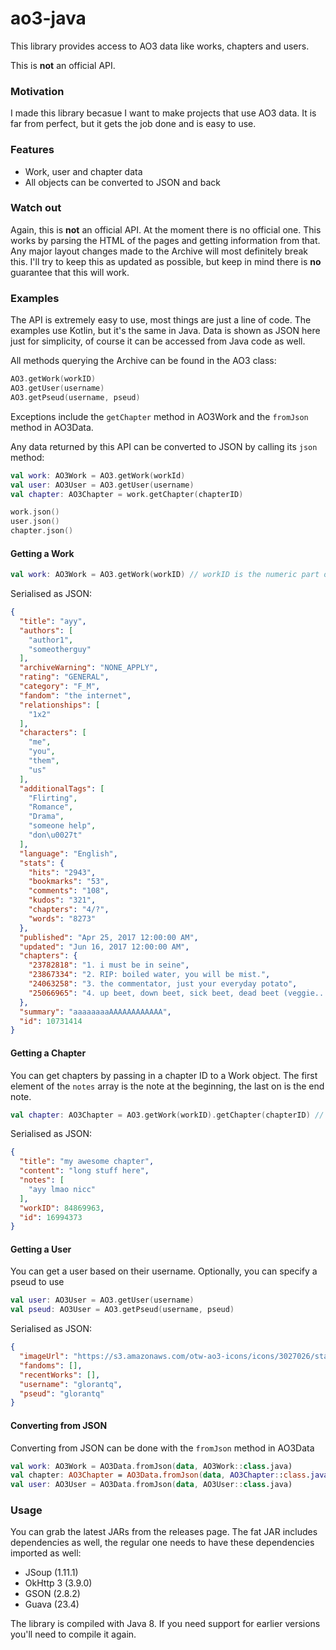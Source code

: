 # ao3-java
This library provides access to AO3 data like works, chapters and users.

This is **not** an official API.

### Motivation
I made this library becasue I want to make projects that use AO3 data. It is far from perfect, but it gets the job done and is easy to use.

### Features
- Work, user and chapter data
- All objects can be converted to JSON and back

### Watch out
Again, this is **not** an official API. At the moment there is no official one. This works by parsing the HTML of the pages and getting information from that. Any major layout changes made to the Archive will most definitely break this. I'll try to keep this as updated as possible, but keep in mind there is **no** guarantee that this will work.

### Examples
The API is extremely easy to use, most things are just a line of code. The examples use Kotlin, but it's the same in Java. Data is shown as JSON here just for simplicity, of course it can be accessed from Java code as well.

All methods querying the Archive can be found in the AO3 class:
```kotlin
AO3.getWork(workID)
AO3.getUser(username)
AO3.getPseud(username, pseud)
```
Exceptions include the `getChapter` method in AO3Work and the `fromJson` method in AO3Data.

Any data returned by this API can be converted to JSON by calling its `json` method:
```kotlin
val work: AO3Work = AO3.getWork(workId)
val user: AO3User = AO3.getUser(username)
val chapter: AO3Chapter = work.getChapter(chapterID)

work.json()
user.json()
chapter.json()
```

#### Getting a Work
```kotlin
val work: AO3Work = AO3.getWork(workID) // workID is the numeric part of the URL: http://archiveofourown.org/works/xxxxxxxx/
```
Serialised as JSON:
```json
{
  "title": "ayy",
  "authors": [
    "author1",
    "someotherguy"
  ],
  "archiveWarning": "NONE_APPLY",
  "rating": "GENERAL",
  "category": "F_M",
  "fandom": "the internet",
  "relationships": [
    "1x2"
  ],
  "characters": [
    "me",
    "you",
    "them",
    "us"
  ],
  "additionalTags": [
    "Flirting",
    "Romance",
    "Drama",
    "someone help",
    "don\u0027t"
  ],
  "language": "English",
  "stats": {
    "hits": "2943",
    "bookmarks": "53",
    "comments": "108",
    "kudos": "321",
    "chapters": "4/?",
    "words": "8273"
  },
  "published": "Apr 25, 2017 12:00:00 AM",
  "updated": "Jun 16, 2017 12:00:00 AM",
  "chapters": {
    "23782818": "1. i must be in seine",
    "23867334": "2. RIP: boiled water, you will be mist.",
    "24063258": "3. the commentator, just your everyday potato",
    "25066965": "4. up beet, down beet, sick beet, dead beet (veggie..."
  },
  "summary": "aaaaaaaaAAAAAAAAAAAA",
  "id": 10731414
}

```
#### Getting a Chapter
You can get chapters by passing in a chapter ID to a Work object. The first element of the `notes` array is the note at the beginning, the last on is the end note.
```kotlin
val chapter: AO3Chapter = AO3.getWork(workID).getChapter(chapterID) // Chapter ID can be obtained from the chapters map in AO3Work
```
Serialised as JSON:
```json
{
  "title": "my awesome chapter",
  "content": "long stuff here",
  "notes": [
    "ayy lmao nicc"
  ],
  "workID": 84869963,
  "id": 16994373
}
```

#### Getting a User
You can get a user based on their username. Optionally, you can specify a pseud to use
```kotlin
val user: AO3User = AO3.getUser(username)
val pseud: AO3User = AO3.getPseud(username, pseud)
```
Serialised as JSON:
```json
{
  "imageUrl": "https://s3.amazonaws.com/otw-ao3-icons/icons/3027026/standard.gif?1504399592",
  "fandoms": [],
  "recentWorks": [],
  "username": "glorantq",
  "pseud": "glorantq"
}
```

#### Converting from JSON
Converting from JSON can be done with the `fromJson` method in AO3Data
```kotlin
val work: AO3Work = AO3Data.fromJson(data, AO3Work::class.java)
val chapter: AO3Chapter = AO3Data.fromJson(data, AO3Chapter::class.java)
val user: AO3User = AO3Data.fromJson(data, AO3User::class.java)
```

### Usage
You can grab the latest JARs from the releases page. The fat JAR includes dependencies as well, the regular one needs to have these dependencies imported as well:
* JSoup (1.11.1)
* OkHttp 3 (3.9.0)
* GSON (2.8.2)
* Guava (23.4)

The library is compiled with Java 8. If you need support for earlier versions you'll need to compile it again.
